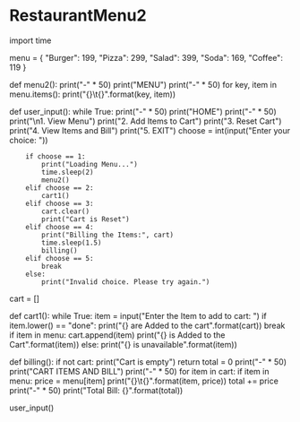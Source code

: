 # RestaurantMenu2
import time

menu = {
    "Burger": 199,
    "Pizza": 299,
    "Salad": 399,
    "Soda": 169,
    "Coffee": 119
}

def menu2():
    print("-" * 50)
    print("MENU")
    print("-" * 50)
    for key, item in menu.items():
        print("{}\t{}".format(key, item))

def user_input():
    while True:
        print("-" * 50)
        print("HOME")
        print("-" * 50)
        print("\n1. View Menu")
        print("2. Add Items to Cart")
        print("3. Reset Cart")
        print("4. View Items and Bill")
        print("5. EXIT")
        choose = int(input("Enter your choice: "))
        
        if choose == 1:
            print("Loading Menu...")
            time.sleep(2)
            menu2()
        elif choose == 2:
            cart1()
        elif choose == 3:
            cart.clear()
            print("Cart is Reset")
        elif choose == 4:
            print("Billing the Items:", cart)
            time.sleep(1.5)
            billing()
        elif choose == 5:
            break
        else:
            print("Invalid choice. Please try again.")

cart = []

def cart1():
    while True:
        item = input("Enter the Item to add to cart: ")
        if item.lower() == "done":
            print("{} are Added to the cart".format(cart))
            break
        if item in menu:
            cart.append(item)
            print("{} is Added to the Cart".format(item))
        else:
            print("{} is unavailable".format(item))

def billing():
    if not cart:
        print("Cart is empty")
        return
    total = 0
    print("-" * 50)
    print("CART ITEMS AND BILL")
    print("-" * 50)
    for item in cart:
        if item in menu:
            price = menu[item]
            print("{}\t{}".format(item, price))
            total += price
    print("-" * 50)
    print("Total Bill: {}".format(total))

user_input()
